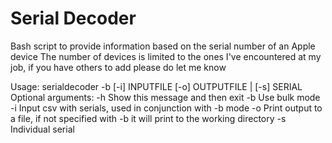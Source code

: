 # Serial Decoder
Bash script to provide information based on the serial number of an Apple device
The number of devices is limited to the ones I've encountered at my job, if you have others to add please do let me know

Usage: serialdecoder -b [-i] INPUTFILE [-o] OUTPUTFILE | [-s] SERIAL
Optional arguments:
-h      Show this message and then exit
-b      Use bulk mode
-i      Input csv with serials, used in conjunction with -b mode
-o      Print output to a file, if not specified with -b it will print to the working directory
-s      Individual serial
